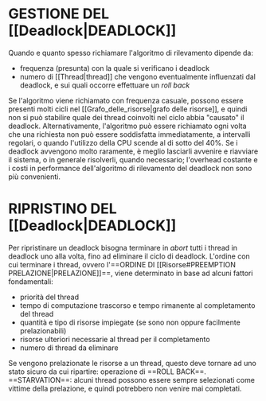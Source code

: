 # GESTIONE DEL [[Deadlock|DEADLOCK]]
Quando e quanto spesso richiamare l'algoritmo di rilevamento dipende da:
- frequenza (presunta) con la quale si verificano i deadlock
- numero di [[Thread|thread]] che vengono eventualmente influenzati dal deadlock, e sui quali occorre effettuare un _roll back_

Se l'algoritmo viene richiamato con frequenza casuale, possono essere presenti molti cicli nel [[Grafo_delle_risorse|grafo delle risorse]], e quindi non si può stabilire quale dei thread coinvolti nel ciclo abbia "causato" il deadlock.
Alternativamente, l'algoritmo può essere richiamato ogni volta che una richiesta non può essere soddisfatta immediatamente, a intervalli regolari, o quando I'utilizzo della CPU scende al di sotto del 40%.
Se i deadlock avvengono molto raramente, è meglio lasciarli avvenire e riavviare il sistema, o in generale risolverli, quando necessario; l'overhead costante e i costi in performance dell'algoritmo di rilevamento del deadlock non sono più convenienti.

# RIPRISTINO DEL [[Deadlock|DEADLOCK]]
Per ripristinare un deadlock bisogna terminare in _abort_ tutti i thread in deadlock uno alla volta, fino ad eliminare il ciclo di deadlock. L'ordine con cui terminare i thread, ovvero l'==ORDINE DI [[Risorse#PREEMPTION PRELAZIONE|PRELAZIONE]]==, viene determinato in base ad alcuni fattori fondamentali:
- priorità del thread
- tempo di computazione trascorso e tempo rimanente al completamento del thread
- quantità e tipo di risorse impiegate (se sono non oppure facilmente prelazionabili)
- risorse ulteriori necessarie al thread per il completamento
- numero di thread da eliminare

Se vengono prelazionate le risorse a un thread, questo deve tornare ad uno stato sicuro da cui ripartire: operazione di ==ROLL BACK==.
==STARVATION==: alcuni thread possono essere sempre selezionati come vittime della prelazione, e quindi potrebbero non venire mai completati.